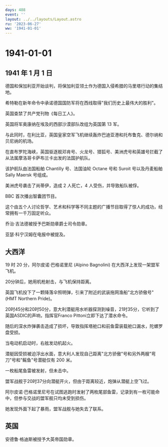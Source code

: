 ```yaml
---
days: 488
event: ''
layout: ../../layouts/Layout.astro
ru: '2023-06-27'
ww: '1941-01-01'
---
```


# 1941-01-01

## 1941 年 1 月 1 日

德国和保加利亚开始谈判，将保加利亚领土作为德国入侵希腊的马里塔行动的集结地。

希特勒在新年命令中承诺德国国防军将在西线取得"我们历史上最伟大的胜利"。

英国查禁了共产党刊物《每日工人》。

英国将军奥康纳在埃及的西部沙漠部队改组为英国第 13 军。

与此同时，在利比亚，英国皇家空军飞机继续轰炸巴迪亚港和托布鲁克、德尔纳和贝尼纳的机场。

在直布罗陀海峡，英国驱逐舰邓肯号、火龙号、猎狐号、美洲虎号和英雄号拦截了从法属摩洛哥卡萨布兰卡出发的法国护航队。

该护航队由法国船舶 Chantilly 号、法国油轮 Octane 号和 Suroit
号以及丹麦船舶 Sally Maersk 号组成。

美洲虎号袭击了尚蒂伊，造成 2 人死亡，4 人受伤，并导致船队被俘。

BBC 首次播出智囊团节目。

这个由五个人讨论哲学、艺术和科学等不同主题的广播节目取得了惊人的成功，经常拥有一千万固定听众。

乔治·吉法德被授予巴斯勋章爵士司令勋章。

亚瑟·科宁汉姆在电报中被提及。

## 大西洋

19 时 20 分，阿尔皮诺·巴格诺里尼 (Alpino Bagnolini)
在大西洋上发现一架盟军飞机。

20分钟后，她用机枪射击，与飞机保持距离。

英国飞机投下了一颗降落伞照明弹，引来了附近的武装拖网渔船"北方骄傲号"
(HMT Northern Pride)。

20时45分和20时50分，意大利潜艇用水听器探测到噪音，21时35分，它听到了英国ASDIC的声响，指挥官Franco
Pittoni立即下达了潜水命令。

随后的深水炸弹袭击造成了损坏，导致指挥塔舱口和前鱼雷装载舱口漏水，陀螺罗盘受损。

当电动机启动时，右舷发动机起火。

潜艇因受损被迫浮出水面，意大利人发现自己距离"北方骄傲"号和另外两艘"弯刀"号和"鳐鱼"号潜艇仅有
200 米。

一枚船尾鱼雷被发射，但未击中。

盟军战舰于20时37分向潜艇开火，但由于距离较近，炮弹从潜艇上空飞过。

阿尔皮诺·巴格诺里尼号在试图逃跑时发射了两枚尾部鱼雷，记录到有一枚可能命中，但参与交战的盟军舰只均未受到损伤。

她发现外面下起了暴雨，盟军战舰与她失去了联系。

## 英国

安德鲁·格迪斯被授予大英帝国勋章。